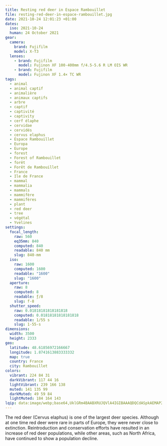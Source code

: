 ```yaml
---
title: Resting red deer in Espace Rambouillet
file: resting-red-deer-in-espace-rambouillet.jpg
date: 2021-10-24 12:01:23 +01:00
dates:
  iso: 2021-10-24
  human: 24 October 2021
gear:
  camera:
    brand: Fujifilm
    model: X-T3
  lenses:
    - brand: Fujifilm
      model: Fujinon XF 100-400mm f/4.5-5.6 R LM OIS WR
    - brand: Fujifilm
      model: Fujinon XF 1.4× TC WR
tags:
  - animal
  - animal captif
  - animalière
  - animaux captifs
  - arbre
  - captif
  - captivité
  - captivity
  - cerf élaphe
  - cervidae
  - cervidés
  - cervus elaphus
  - Espace Rambouillet
  - Europa
  - Europe
  - forest
  - Forest of Rambouillet
  - forêt
  - Forêt de Rambouillet
  - France
  - Ile de France
  - mammal
  - mammalia
  - mammals
  - mammifère
  - mammifères
  - plant
  - red deer
  - tree
  - végétal
  - Yvelines
settings:
  focal_length:
    raw: 560
    eq35mm: 840
    computed: 840
    readable: 840 mm
    slug: 840-mm
  iso:
    raw: 1600
    computed: 1600
    readable: "1600"
    slug: "1600"
  aperture:
    raw: 8
    computed: 8
    readable: ƒ/8
    slug: f-8
  shutter_speed:
    raw: 0.01818181818181818
    computed: 0.01818181818181818
    readable: 1/55 s
    slug: 1-55-s
dimensions:
  width: 3500
  height: 2333
geo:
  latitude: 48.61856972166667
  longitude: 1.8741613883333332
  map: true
  country: France
  city: Rambouillet
colors:
  vibrant: 224 84 31
  darkVibrant: 117 44 16
  lightVibrant: 239 166 138
  muted: 141 135 99
  darkMuted: 49 59 84
  lightMuted: 184 164 143
lqip: data:image/webp;base64,UklGRm4BAABXRUJQVlA4IGIBAAAQDQCdASpkAEMAP2mgy1izrCojsHY8OnAtCWUA0BhXSS9RCPNp6Kp5vu3OgvtifB5KFi/CL/IFEpob4vx89OEhdABNI5nvr7OzVAfYMTH9D8KopZJBu9PWrS8WJUN4fHQcmPgkkhud75rNDWmh/XNcAAD+4zmqt7lBd+6jr6dfT+OFN5qClwcCs7fmaiXsD/Tg5NKWtQyFSLEcil7EzBvmXtkM9+yMcy+r/Fel5vvEqQUzezx8oGAl/ZfghImTcWQOoJaND5TZ8qN6nk+ox74XB52TtY1f9wILz6plZTar/+Fa2QvN2h67lQv9+MW7eCChliOcsbsUp/olsl/4aawSz4cv4BnDjdYz7P8/92FpCpmqmpfI0BDcvuGhfVJeGSnjoX1tpV7kBhh4Q8l9baezsgMp1hTgs0t9uhfY7jAUC4myZTKoDKIZRhmCQa3I/HRMV7CT45g+qXM2cXL3o9r8QAA=
---
```


The red deer (Cervus elaphus) is one of the largest deer species. Although at one time red deer were rare in parts of Europe, they were never close to extinction. Reintroduction and conservation efforts have resulted in an increase of red deer populations, while other areas, such as North Africa, have continued to show a population decline.
